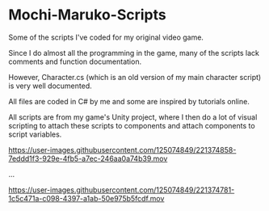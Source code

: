 # Mochi-Maruko-Scripts

Some of the scripts I've coded for my original video game. 

Since I do almost all the programming in the game, many of the scripts lack comments and function documentation. 

However, Character.cs (which is an old version of my main character script) is very well documented. 

All files are coded in C# by me and some are inspired by tutorials online. 

All scripts are from my game's Unity project, where I then do a lot of visual scripting to attach these scripts to components and attach components to script variables. 

https://user-images.githubusercontent.com/125074849/221374858-7eddd1f3-929e-4fb5-a7ec-246aa0a74b39.mov

...

https://user-images.githubusercontent.com/125074849/221374781-1c5c471a-c098-4397-a1ab-50e975b5fcdf.mov
